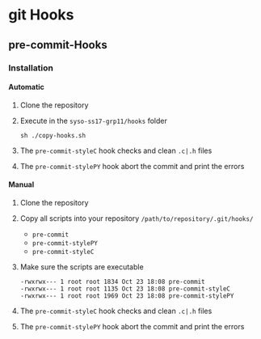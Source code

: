 # git Hooks

## pre-commit-Hooks

### Installation

#### Automatic

1) Clone the repository

2) Execute in the `syso-ss17-grp11/hooks` folder

   ```
   sh ./copy-hooks.sh
   ```

3) The ```pre-commit-styleC``` hook checks and clean ```.c|.h``` files

4) The ```pre-commit-stylePY``` hook abort the commit and print the errors

#### Manual

1) Clone the repository

2) Copy all scripts into your repository ```/path/to/repository/.git/hooks/```

   - ```pre-commit```
   - ```pre-commit-stylePY```
   - ```pre-commit-styleC```
    
3) Make sure the scripts are executable

   ```
   -rwxrwx--- 1 root root 1834 Oct 23 18:08 pre-commit
   -rwxrwx--- 1 root root 1135 Oct 23 18:08 pre-commit-styleC
   -rwxrwx--- 1 root root 1969 Oct 23 18:08 pre-commit-stylePY
   ```

4) The ```pre-commit-styleC``` hook checks and clean ```.c|.h``` files

5) The ```pre-commit-stylePY``` hook abort the commit and print the errors

